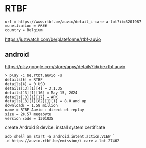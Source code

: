 # RTBF

~~~
url = https://www.rtbf.be/auvio/detail_i-care-a-lot?id=3201987
monetization = FREE
country = Belgium
~~~

https://justwatch.com/be/plateforme/rtbf-auvio

## android

https://play.google.com/store/apps/details?id=be.rtbf.auvio

~~~
> play -i be.rtbf.auvio -s
details[6] = RTBF
details[8] = 0 USD
details[13][1][4] = 3.1.35
details[13][1][16] = May 15, 2024
details[13][1][17] = APK
details[13][1][82][1][1] = 8.0 and up
downloads = 1.58 million
name = RTBF Auvio : direct et replay
size = 28.57 megabyte
version code = 1301035
~~~

create Android 8 device. install system certificate

~~~
adb shell am start -a android.intent.action.VIEW `
-d https://auvio.rtbf.be/emission/i-care-a-lot-27462
~~~
